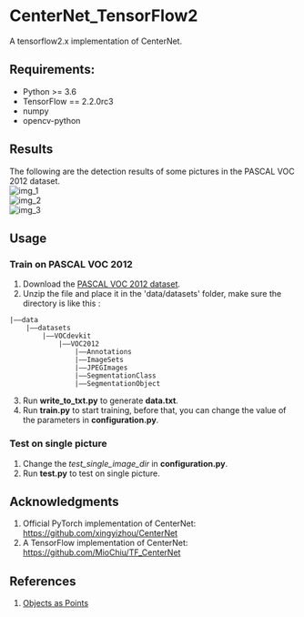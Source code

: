 # CenterNet_TensorFlow2
A tensorflow2.x implementation of CenterNet.

## Requirements:
+ Python >= 3.6
+ TensorFlow == 2.2.0rc3
+ numpy
+ opencv-python

## Results
The following are the detection results of some pictures in the PASCAL VOC 2012 dataset.<br>
![img_1](https://github.com/calmisential/CenterNet_TensorFlow2/raw/master/assets/1.png)<br>
![img_2](https://github.com/calmisential/CenterNet_TensorFlow2/raw/master/assets/2.png)<br>
![img_3](https://github.com/calmisential/CenterNet_TensorFlow2/raw/master/assets/3.png)

## Usage
### Train on PASCAL VOC 2012
1. Download the [PASCAL VOC 2012 dataset](http://host.robots.ox.ac.uk/pascal/VOC/).
2. Unzip the file and place it in the 'data/datasets' folder, make sure the directory is like this : 
```
|——data
    |——datasets
        |——VOCdevkit
            |——VOC2012
                |——Annotations
                |——ImageSets
                |——JPEGImages
                |——SegmentationClass
                |——SegmentationObject
```
3. Run **write_to_txt.py** to generate **data.txt**.
4. Run **train.py** to start training, before that, you can change the value of the parameters in **configuration.py**.

### Test on single picture
1. Change the *test_single_image_dir* in **configuration.py**.
2. Run **test.py** to test on single picture.

## Acknowledgments
1. Official PyTorch implementation of CenterNet: https://github.com/xingyizhou/CenterNet
2. A TensorFlow implementation of CenterNet: https://github.com/MioChiu/TF_CenterNet


## References
1. [Objects as Points](https://arxiv.org/abs/1904.07850)